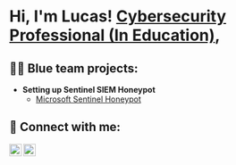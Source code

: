 <h1>Hi, I'm Lucas! <a href="https://www.linkedin.com/in/lucas-tierney-6933432b0/">Cybersecurity Professional (In Education)</a>, 

<h2>👨‍💻 Blue team projects:</h2>

- <b> Setting up Sentinel SIEM Honeypot </b>
  - [Microsoft Sentinel Honeypot](https://github.com/TacticianTierney/MicrosoftSentinelLab)

<h2> 🤳 Connect with me:</h2>


[<img align="left" alt="LucasTierney | LinkedIn" width="22px" src="https://cdn.jsdelivr.net/npm/simple-icons@v3/icons/linkedin.svg" />][linkedin]
[<img align="left" alt="LucasTierney | Gmail" width="22px" src="https://cdn.jsdelivr.net/npm/simple-icons@v3/icons/gmail.svg" />][gmail]



[linkedin]: https://www.linkedin.com/in/lucas-tierney-6933432b0/
[gmail]: mailto:lucasincyber@gmail.com
<!--

Here are some ideas to get you started:

- 🔭 I’m currently working on ...
- 🌱 I’m currently learning ...
- 👯 I’m looking to collaborate on ...
- 🤔 I’m looking for help with ...
- 💬 Ask me about ...
- 📫 How to reach me: ...
- 😄 Pronouns: ...
- ⚡ Fun fact: ...
-->
